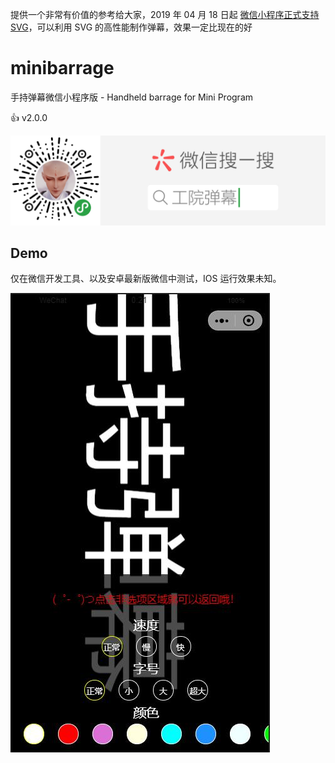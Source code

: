 提供一个非常有价值的参考给大家，2019 年 04 月 18 日起 [微信小程序正式支持 SVG](https://github.com/Tencent/omi/tree/master/packages/cax)，可以利用 SVG 的高性能制作弹幕，效果一定比现在的好

# minibarrage
手持弹幕微信小程序版 - Handheld barrage for Mini Program

👍 v2.0.0

![](/demo.png)

## Demo

仅在微信开发工具、以及安卓最新版微信中测试，IOS 运行效果未知。

![](/demo.jpg)


